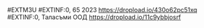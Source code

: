 #EXTM3U
#EXTINF:0, 65 2023
https://dropload.io/430o62pc51xq
#EXTINF:0, Таласъми ООД
https://dropload.io/11c9ybbjosrf











